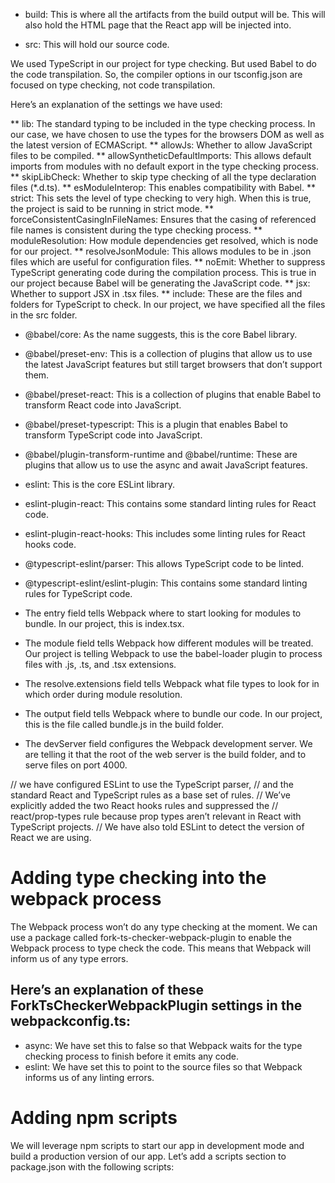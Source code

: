 - build: This is where all the artifacts from the build output will be. This will also hold the HTML page that the React app will be injected into.

- src: This will hold our source code.

We used TypeScript in our project for type checking. But used Babel to do the code transpilation. So, the compiler options in our tsconfig.json are focused on type checking, not code transpilation.

Here’s an explanation of the settings we have used:

** lib: The standard typing to be included in the type checking process. In our case, we have chosen to use the types for the browsers DOM as well as the latest version of ECMAScript.
** allowJs: Whether to allow JavaScript files to be compiled.
** allowSyntheticDefaultImports: This allows default imports from modules with no default export in the type checking process.
** skipLibCheck: Whether to skip type checking of all the type declaration files (\*.d.ts).
** esModuleInterop: This enables compatibility with Babel.
** strict: This sets the level of type checking to very high. When this is true, the project is said to be running in strict mode.
** forceConsistentCasingInFileNames: Ensures that the casing of referenced file names is consistent during the type checking process.
** moduleResolution: How module dependencies get resolved, which is node for our project.
** resolveJsonModule: This allows modules to be in .json files which are useful for configuration files.
** noEmit: Whether to suppress TypeScript generating code during the compilation process. This is true in our project because Babel will be generating the JavaScript code.
** jsx: Whether to support JSX in .tsx files.
** include: These are the files and folders for TypeScript to check. In our project, we have specified all the files in the src folder.

- @babel/core: As the name suggests, this is the core Babel library.
- @babel/preset-env: This is a collection of plugins that allow us to use the latest JavaScript features but still target browsers that don’t support them.
- @babel/preset-react: This is a collection of plugins that enable Babel to transform React code into JavaScript.
- @babel/preset-typescript: This is a plugin that enables Babel to transform TypeScript code into JavaScript.
- @babel/plugin-transform-runtime and @babel/runtime: These are plugins that allow us to use the async and await JavaScript features.
- eslint: This is the core ESLint library.
- eslint-plugin-react: This contains some standard linting rules for React code.
- eslint-plugin-react-hooks: This includes some linting rules for React hooks code.
- @typescript-eslint/parser: This allows TypeScript code to be linted.
- @typescript-eslint/eslint-plugin: This contains some standard linting rules for TypeScript code.

- The entry field tells Webpack where to start looking for modules to bundle. In our project, this is index.tsx.
- The module field tells Webpack how different modules will be treated. Our project is telling Webpack to use the babel-loader plugin to process files with .js, .ts, and .tsx extensions.
- The resolve.extensions field tells Webpack what file types to look for in which order during module resolution.
- The output field tells Webpack where to bundle our code. In our project, this is the file called bundle.js in the build folder.
- The devServer field configures the Webpack development server. We are telling it that the root of the web server is the build folder, and to serve files on port 4000.

// we have configured ESLint to use the TypeScript parser,
// and the standard React and TypeScript rules as a base set of rules.
// We’ve explicitly added the two React hooks rules and suppressed the
// react/prop-types rule because prop types aren’t relevant in React with TypeScript projects.
// We have also told ESLint to detect the version of React we are using.

# Adding type checking into the webpack process

The Webpack process won’t do any type checking at the moment. We can use a package called fork-ts-checker-webpack-plugin to enable the Webpack process to type check the code. This means that Webpack will inform us of any type errors.

## Here’s an explanation of these ForkTsCheckerWebpackPlugin settings in the webpackconfig.ts:

- async: We have set this to false so that Webpack waits for the type checking process to finish before it emits any code.
- eslint: We have set this to point to the source files so that Webpack informs us of any linting errors.

# Adding npm scripts

We will leverage npm scripts to start our app in development mode and build a production version of our app. Let’s add a scripts section to package.json with the following scripts:
